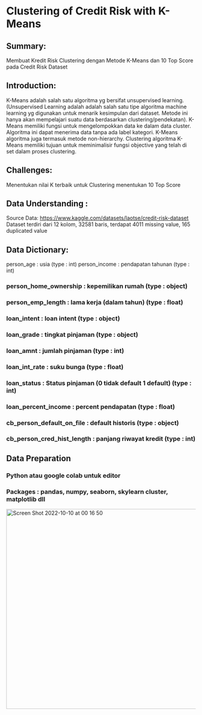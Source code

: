 # Clustering of Credit Risk with K-Means

## Summary:
Membuat Kredit Risk Clustering dengan Metode K-Means dan 10 Top Score pada Credit Risk Dataset

## Introduction: 
K-Means adalah salah satu algoritma yg bersifat unsupervised learning. (Unsupervised Learning adalah adalah salah satu tipe algoritma machine learning yg digunakan untuk menarik kesimpulan dari dataset. Metode ini hanya akan mempelajari suatu data berdasarkan clustering/pendekatan). K-Means memiliki fungsi untuk mengelompokkan data ke dalam data cluster. Algoritma ini dapat menerima data tanpa ada label kategori. K-Means algoritma juga termasuk metode non-hierarchy. Clustering algoritma K-Means memiliki tujuan untuk meminimalisir fungsi objective yang telah di set dalam proses clustering.

## Challenges:
Menentukan nilai K terbaik untuk Clustering
menentukan 10 Top Score

## Data Understanding : 
Source Data: https://www.kaggle.com/datasets/laotse/credit-risk-dataset
Dataset terdiri dari 12 kolom, 32581 baris, terdapat 4011 missing value, 165 duplicated value

## Data Dictionary:
person_age				: usia (type : int)
person_income  			: pendapatan tahunan (type : int)
### person_home_ownership	: kepemilikan rumah (type : object)
### person_emp_length		: lama kerja (dalam tahun) (type : float)
### loan_intent				: loan intent (type : object)
### loan_grade	 			: tingkat pinjaman (type : object)
### loan_amnt				: jumlah pinjaman (type : int)
### loan_int_rate				: suku bunga (type : float)
### loan_status				: Status pinjaman (0 tidak default 1 default) (type : int)
### loan_percent_income 		: percent pendapatan (type : float)
### cb_person_default_on_file : default historis (type : object)
### cb_person_cred_hist_length : panjang riwayat kredit (type : int)

## Data Preparation
### Python atau google colab untuk editor
### Packages : pandas, numpy, seaborn, skylearn cluster, matplotlib dll
<img width="532" alt="Screen Shot 2022-10-10 at 00 16 50" src="https://user-images.githubusercontent.com/112957682/194764806-dc9842fb-17a3-473c-8b04-4b5879530579.png">







